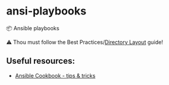 # ansi-playbooks
:package: Ansible playbooks

:warning: Thou must follow the Best Practices/[Directory Layout][1] guide!

## Useful resources:
* [Ansible Cookbook - tips & tricks][2]

[1]: http://docs.ansible.com/ansible/playbooks_best_practices.html
[2]: http://ansiblecookbook.com/downloads/ansiblecookbook.en.pdf

